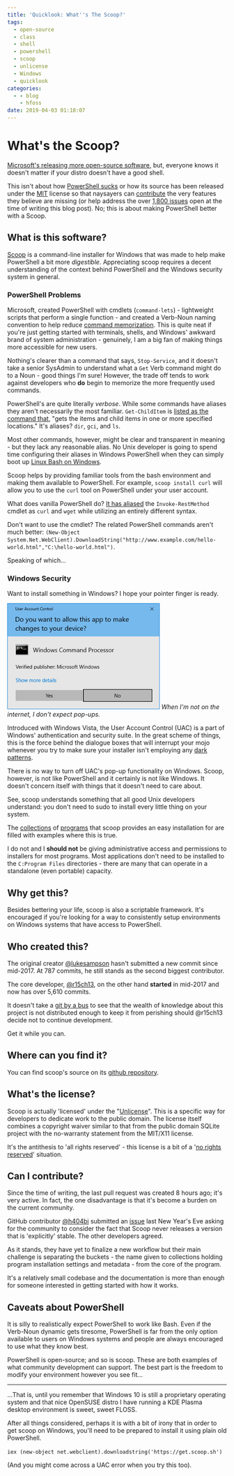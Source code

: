 ```yaml
---
title: 'Quicklook: What''s The Scoop?'
tags:
  - open-source
  - class
  - shell
  - powershell
  - scoop
  - unlicense
  - Windows
  - quicklook
categories:
  - - blog
    - hfoss
date: 2019-04-03 01:18:07
---
```


# What's the Scoop? #

[Microsoft's releasing more open-source software](https://opensource.microsoft.com/), but, everyone knows it doesn't matter if your distro doesn't have a good shell.

This isn't about how [PowerShell sucks](https://outsourcedguru.wordpress.com/2016/02/22/why-powershell-sucks-so-badly/comment-page-1/) or how its source has been released under the [MIT](https://github.com/PowerShell/PowerShell/blob/master/LICENSE.txt) license so that naysayers can [contribute](https://github.com/PowerShell/PowerShell/blob/master/.github/CONTRIBUTING.md) the very features they believe are missing (or help address the over [1,800 issues](https://github.com/PowerShell/PowerShell/issues?q=is%3Aissue+is%3Aopen+sort%3Aupdated-desc) open at the time of writing this blog post). No; this is about making PowerShell better with a Scoop.

## What is this software? ##

[Scoop](https://scoop.sh/) is a command-line installer for Windows that was made to help make PowerShell a bit more *digestible*. Appreciating scoop requires a decent understanding of the context behind PowerShell and the Windows security system in general.

### PowerShell Problems ###

Microsoft, created PowerShell with cmdlets (`command-lets`) - lightweight scripts that perform a single function - and created a Verb-Noun naming convention to help reduce [command memorization](https://docs.microsoft.com/en-us/powershell/scripting/learn/learning-powershell-names?view=powershell-6). This is quite neat if you're just getting started with terminals, shells, and Windows' awkward brand of system administration - genuinely, I am a big fan of making things more accessible for new users.

Nothing's clearer than a command that says, `Stop-Service`, and it doesn't take a senior SysAdmin to understand what a `Get` Verb command might do to a Noun - good things I'm sure! However, the trade off tends to work against developers who **do** begin to memorize the more frequently used commands. 

PowerShell's are quite literally *verbose*. While some commands have aliases they aren't necessarily the most familiar. `Get-ChildItem` is [listed as the command that](https://www.pdq.com/powershell/), "gets the items and child items in one or more specified locations." It's aliases? `dir`, `gci`, and `ls`.

Most other commands, however, might be clear and transparent in meaning - but they lack any reasonable alias. No Unix developer is going to spend time configuring their aliases in Windows PowerShell when they can simply boot up [Linux Bash on Windows](https://docs.microsoft.com/en-us/windows/wsl/install-win10).

Scoop helps by providing familiar tools from the bash environment and making them available to PowerShell. For example, `scoop install curl` will allow you to use the `curl` tool on PowerShell under your user account. 

What does vanilla PowerShell do? [It has aliased](https://superuser.com/questions/344927/powershell-equivalent-of-curl#comment995042_591311) the `Invoke-RestMethod` cmdlet as `curl` and `wget` while utilizing an entirely different syntax.

Don't want to use the cmdlet? The related PowerShell commands aren't much better: 
`(New-Object System.Net.WebClient).DownloadString("http://www.example.com/hello-world.html","C:\hello-world.html")`.

Speaking of which...

### Windows Security ###

Want to install something in Windows? I hope your pointer finger is ready.

![Image of a User Access Control dialogue box on a Windows system.](/images/posts/scoop/uac.jpg) 
*When I'm not on the internet, I don't expect pop-ups.*

Introduced with Windows Vista, the User Account Control (UAC) is a part of Windows' authentication and security suite. In the great scheme of things, this is the force behind the dialogue boxes that will interrupt your mojo whenever you try to make sure your installer isn't employing any [dark patterns](https://en.wikipedia.org/wiki/Dark_pattern).

There is no way to turn off UAC's pop-up functionality on Windows. Scoop, however, is not like PowerShell and it certainly is not like Windows. It doesn't concern itself with things that it doesn't need to care about.

See, scoop understands something that all good Unix developers understand: you don't need to sudo to install every little thing on your system.

The [collections](https://github.com/lukesampson/scoop/tree/master/bucket) of [programs](https://github.com/lukesampson/scoop-extras) that scoop provides an easy installation for are filled with examples where this is true. 

I do not and I **should not** be giving administrative access and permissions to installers for most programs. Most applications don't need to be installed to the `C:Program Files` directories - there are many that can operate in a standalone (even portable) capacity.

## Why get this? ##

Besides bettering your life, scoop is also a scriptable framework. It's encouraged if you're looking for a way to consistently setup environments on Windows systems that have access to PowerShell.

## Who created this? ##

The original creator [@lukesampson](https://github.com/lukesampson) hasn't submitted a new commit since mid-2017. At 787 commits, he still stands as the second biggest contributor.

The core developer, [@r15ch13](https://github.com/lukesampson/scoop/commits?author=r15ch13), on the other hand **started** in mid-2017 and now has over 5,610 commits.

It doesn't take a [git by a bus](https://github.com/tomheon/git_by_a_bus) to see that the wealth of knowledge about this project is not distributed enough to keep it from perishing should @r15ch13 decide not to continue development.

Get it while you can.

## Where can you find it? ##

You can find scoop's source on its [github repository](https://github.com/lukesampson/scoop).

## What's the license? ##

Scoop is actually 'licensed' under the "[Unlicense](https://unlicense.org/)". This is a specific way for developers to dedicate work to the public domain. The license itself combines a copyright waiver similar to that from the public domain SQLite project with the no-warranty statement from the MIT/X11 license.

It's the antithesis to 'all rights reserved' - this license is a bit of a '[no rights reserved](https://creativecommons.org/publicdomain/zero/1.0/)' situation.

## Can I contribute? ##

Since the time of writing, the last pull request was created 8 hours ago; it's very active. In fact, the one disadvantage is that it's become a burden on the current community.

GitHub contributor [@h404bi](https://github.com/h404bi) submitted an [issue](https://github.com/lukesampson/scoop/issues/2939) last New Year's Eve asking for the community to consider the fact that Scoop never releases a version that is 'explicitly' stable. The other developers agreed.

As it stands, they have yet to finalize a new workflow but their main challenge is separating the buckets - the name given to collections holding program installation settings and metadata - from the core of the program. 

It's a relatively small codebase and the documentation is more than enough for someone interested in getting started with how it works.

## Caveats about PowerShell ##

It is silly to realistically expect PowerShell to work like Bash. Even if the Verb-Noun dynamic gets tiresome, PowerShell is far from the only option available to users on Windows systems and people are always encouraged to use what they know best.

PowerShell is open-source; and so is scoop. These are both examples of what community development can support. The best part is the freedom to modify your environment however you see fit...

***

...That is, until you remember that Windows 10 is still a proprietary operating system and that nice OpenSUSE distro I have running a KDE Plasma desktop environment is sweet, sweet FLOSS.

After all things considered, perhaps it is with a bit of irony that in order to get scoop on Windows, you'll need to be prepared to install it using plain old PowerShell.

`iex (new-object net.webclient).downloadstring('https://get.scoop.sh')`

(And you might come across a UAC error when you try this too).